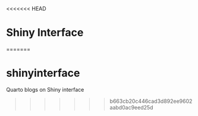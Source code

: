 <<<<<<< HEAD
# Shiny Interface
=======
# shinyinterface
Quarto blogs on Shiny interface
>>>>>>> b663cb20c446cad3d892ee9602aabd0ac9eed25d
